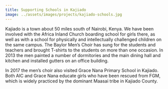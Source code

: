 ```yaml
---
title: Supporting Schools in Kajiado
image: ../assets/images/projects/kajiado-schools.jpg
---
```

Kajiado is a town about 50 miles south of Nairobi, Kenya. We have been involved with the Africa Inland Church boarding
school for girls there, as well as with a school for physically and intellectually challenged children on the same
campus. The Baylor Men’s Choir has sung for the students and teachers and brought T-shirts to the students on more than
one occasion. In 2013 the men painted a number of dormitories and the main dining hall and kitchen and installed gutters
on an office building.

In 2017 the men’s choir also visited Grace Nana Primary School in Kajiado. Both AIC and Grace Nana educate girls who
have been rescued from FGM, which is widely practiced by the dominant Maasai tribe in Kajiado County.
